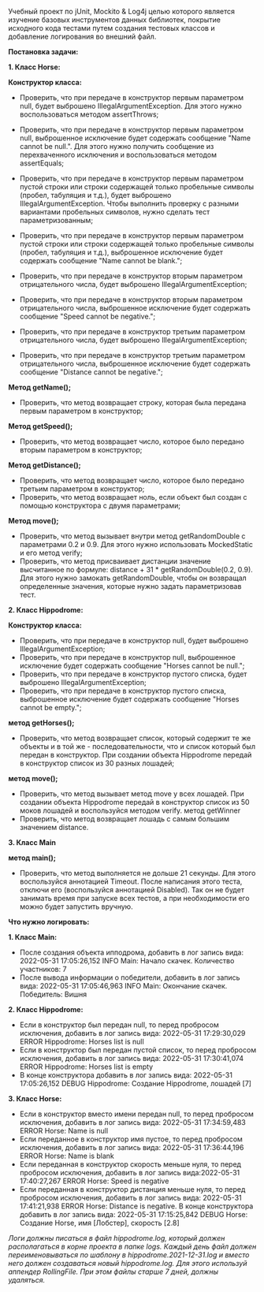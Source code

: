 Учебный проект по jUnit, Mockito & Log4j целью которого является изучение базовых инструментов данных библиотек, покрытие исходного кода тестами путем создания тестовых классов и добавление логирования во внешний файл.


**Постановка задачи:**

 **1. Класс Horse:**
  
**Конструктор класса:**

 - Проверить, что при передаче в конструктор первым параметром null,   будет выброшено IllegalArgumentException. Для этого нужно   воспользоваться методом assertThrows;

 - Проверить, что при передаче в конструктор первым параметром null, выброшенное исключение будет содержать сообщение "Name cannot be null.". Для этого нужно получить сообщение из перехваченного исключения и воспользоваться методом assertEquals;
 - Проверить, что при передаче в конструктор первым параметром пустой строки или строки содержащей только пробельные символы (пробел, табуляция и т.д.), будет выброшено IllegalArgumentException. Чтобы выполнить проверку с разными вариантами пробельных символов, нужно сделать тест параметризованным;
 - Проверить, что при передаче в конструктор первым параметром пустой строки или строки содержащей только пробельные символы (пробел, табуляция и т.д.), выброшенное исключение будет содержать сообщение "Name cannot be blank.";
 - Проверить, что при передаче в конструктор вторым параметром отрицательного числа, будет выброшено IllegalArgumentException;
 - Проверить, что при передаче в конструктор вторым параметром отрицательного числа, выброшенное исключение будет содержать сообщение "Speed cannot be negative.";
 - Проверить, что при передаче в конструктор третьим параметром отрицательного числа, будет выброшено IllegalArgumentException;
 - Проверить, что при передаче в конструктор третьим параметром отрицательного числа, выброшенное исключение будет содержать сообщение "Distance cannot be negative.";

**Метод getName();**
 - Проверить, что метод возвращает строку, которая была передана первым параметром в конструктор;

**Метод getSpeed();**
 - Проверить, что метод возвращает число, которое было передано вторым параметром в конструктор;

**Метод getDistance();**
 - Проверить, что метод возвращает число, которое было передано третьим параметром в конструктор;
 - Проверить, что метод возвращает ноль, если объект был создан с помощью конструктора с двумя параметрами;

**Метод move();**
 - Проверить, что метод вызывает внутри метод getRandomDouble с параметрами 0.2 и 0.9. Для этого нужно использовать MockedStatic и его метод verify;
 - Проверить, что метод присваивает дистанции значение высчитанное по формуле: distance + 31 * getRandomDouble(0.2, 0.9). Для этого нужно замокать getRandomDouble, чтобы он возвращал определенные значения, которые нужно задать параметризовав тест.

**2. Класс Hippodrome:**

**Конструктор класса:**

 - Проверить, что при передаче в конструктор null, будет выброшено IllegalArgumentException;
 - Проверить, что при передаче в конструктор null, выброшенное исключение будет содержать сообщение "Horses cannot be null.";
 - Проверить, что при передаче в конструктор пустого списка, будет выброшено IllegalArgumentException;
 - Проверить, что при передаче в конструктор пустого списка, выброшенное исключение будет содержать сообщение "Horses cannot be empty.";
 
**метод getHorses();**
 - Проверить, что метод возвращает список, который содержит те же объекты и в той же  - последовательности, что и список который был передан в конструктор. При создании объекта Hippodrome передай в конструктор список из 30 разных лошадей;
 
**метод move();**
 - Проверить, что метод вызывает метод move у всех лошадей. При создании объекта Hippodrome передай в конструктор список из 50 моков лошадей и воспользуйся методом verify.
метод getWinner
 - Проверить, что метод возвращает лошадь с самым большим значением distance.

**3. Класс Main**

**метод main();**
 - Проверить, что метод выполняется не дольше 21 секунды. Для этого воспользуйся аннотацией Timeout. После написания этого теста, отключи его (воспользуйся аннотацией Disabled). Так он не будет занимать время при запуске всех тестов, а при необходимости его можно будет запустить вручную.

**Что нужно логировать:**

**1. Класс Main:**
 - После создания объекта ипподрома, добавить в лог запись вида: 2022-05-31 17:05:26,152 INFO Main: Начало скачек. Количество участников: 7
 - После вывода информации о победители, добавить в лог запись вида: 2022-05-31 17:05:46,963 INFO Main: Окончание скачек. Победитель: Вишня

**2. Класс Hippodrome:**
 - Если в конструктор был передан null, то перед пробросом исключения, добавить в лог запись вида: 2022-05-31 17:29:30,029 ERROR Hippodrome: Horses list is null
 - Если в конструктор был передан пустой список, то перед пробросом исключения, добавить в лог запись вида: 2022-05-31 17:30:41,074 ERROR Hippodrome: Horses list is empty
 - В конце конструктора добавить в лог запись вида: 2022-05-31 17:05:26,152 DEBUG Hippodrome: Создание Hippodrome, лошадей [7]

**3. Класс Horse:**

 - Если в конструктор вместо имени передан null, то перед пробросом исключения, добавить в лог запись вида: 2022-05-31 17:34:59,483 ERROR Horse: Name is null
 - Если переданное в конструктор имя пустое, то перед пробросом исключения, добавить в лог запись вида: 2022-05-31 17:36:44,196 ERROR Horse: Name is blank
 - Если переданная в конструктор скорость меньше нуля, то перед пробросом исключения, добавить в лог запись вида:2022-05-31 17:40:27,267 ERROR Horse: Speed is negative
 - Если переданная в конструктор дистанция меньше нуля, то перед пробросом исключения, добавить в лог запись вида: 2022-05-31 17:41:21,938 ERROR Horse: Distance is negative. В конце конструктора добавить в лог запись вида: 2022-05-31 17:15:25,842 DEBUG Horse: Создание Horse, имя [Лобстер], скорость [2.8]

*Логи должны писаться в файл hippodrome.log, который должен располагаться в корне проекта в папке logs. Каждый день файл должен переименовываться по шаблону в hippodrome.2021-12-31.log и вместо него должен создаваться новый hippodrome.log. Для этого используй аппендер RollingFile. При этом файлы старше 7 дней, должны удаляться.* 
